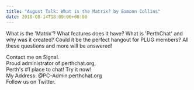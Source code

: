 ```yaml
---
title: "August Talk: What is the Matrix? by Eamonn Collins"
date: 2018-08-14T18:00:00+08:00
---
```


What is the 'Matrix'? What features does it have? What is 'PerthChat'
and why was it created? Could it be the perfect hangout for PLUG
members? All these questions and more will be answered!
<!--more-->

Contact me on Signal.<br>
Proud administrator of perthchat.org,<br>
Perth's #1 place to chat! Try it now!<br>
My Address: @PC-Admin:perthchat.org<br>
Follow us on Twitter.
